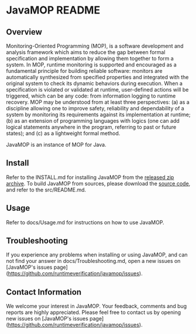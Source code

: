 # JavaMOP README

## Overview

Monitoring-Oriented Programming (MOP), is a software development and
analysis framework which aims to reduce the gap between formal
specification and implementation by allowing them together to form a
system. In MOP, runtime monitoring is supported and encouraged as a
fundamental principle for building reliable software: monitors are
automatically synthesized from specified properties and integrated
with the original system to check its dynamic behaviors during
execution. When a specification is violated or validated at runtime,
user-defined actions will be triggered, which can be any code: from
information logging to runtime recovery.  MOP may be understood from
at least three perspectives: (a) as a discipline allowing one to
improve safety, reliability and dependability of a system by
monitoring its requirements against its implementation at runtime; (b)
as an extension of programming languages with logics (one can add
logical statements anywhere in the program, referring to past or
future states); and (c) as a lightweight formal method.

JavaMOP is an instance of MOP for Java.

## Install

Refer to the INSTALL.md for installing JavaMOP from the [released
zip archive](http://fsl.cs.illinois.edu/index.php/JavaMOP4).  To build
JavaMOP from sources, please download the [source
code](https://github.com/runtimeverification/javamop), and refer to
the src/README.md.


## Usage

Refer to docs/Usage.md for instructions on how to use JavaMOP.

## Troubleshooting

If you experience any problems when installing or using JavaMOP,
and can not find your answer in docs/Troubleshooting.md,
open a new issues on [JavaMOP's issues page]
(https://github.com/runtimeverification/javamop/issues).

## Contact Information

We welcome your interest in JavaMOP. Your feedback, comments and bug
reports are highly appreciated. Please feel free to contact us by
opening new issues on [JavaMOP's issues page]
(https://github.com/runtimeverification/javamop/issues).
